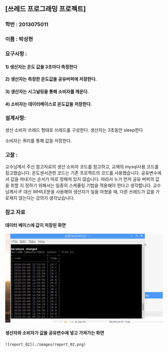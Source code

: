 ## [쓰레드 프로그래밍 프로젝트]
### 학번 : 2013075011
### 이름 : 박성현

### 요구사항 :
#### 1) 생산자는 온도 값을 3초마다 측정한다
#### 2) 생산자는 측정한 온도값을 공유버퍼에 저장한다.
#### 3) 생산자는 시그널링을 통해 소비자를 깨운다.
#### 4) 소비자는 데이터베이스로 온도값을 저장한다.

### 설계사항:
  생산 소비자 쓰레드 형태로 쓰레드를 구성한다.
  생산자는 3초동안 sleep한다

  소비자는 쿼리를 통해 값을 저장한다.

### 고찰 :
  교수님께서 주신 참고자료의 생산 소비자 코드를 참고하고, 교재의 mysql사용 코드를 참고했습니다.
  온도센서관련 코드는 기존 프로젝트의 코드를 사용했습니다. 공유변수에서 값을 꺼내가는 순서가 따로 정해져 있지 않습니다.
  따라서 누가 먼저 공유 버퍼의 값을 취할 지 정하기 위해서는 일종의 스케쥴링 기법을 적용해야 한다고 생각합니다.
  교수님께서 IF 대신 WHILE문을 사용해야 생산자가 일을 마쳤을 때, 다른 쓰레드가 값을 가로채지 않는다는 강의가 생각났습니다.

### 참고 자료
#### 데이터 베이스에 값이 저장된 화면
  ![report_01](./images/report_01.png)
#### 생산자와 소비자가 값을 공유변수에 넣고 가져가는 화면
    ![report_02](./images/report_02.png)
